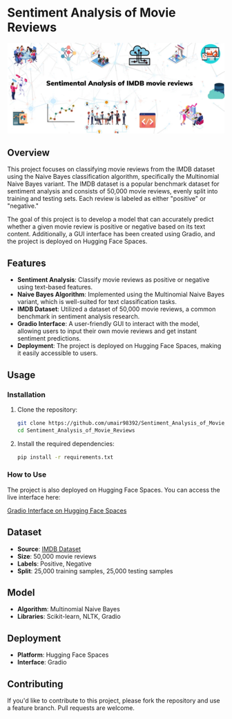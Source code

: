 # Sentiment Analysis of Movie Reviews

![Project Image](img.webp)

## Overview

This project focuses on classifying movie reviews from the IMDB dataset using the Naive Bayes classification algorithm, specifically the Multinomial Naive Bayes variant. The IMDB dataset is a popular benchmark dataset for sentiment analysis and consists of 50,000 movie reviews, evenly split into training and testing sets. Each review is labeled as either "positive" or "negative."

The goal of this project is to develop a model that can accurately predict whether a given movie review is positive or negative based on its text content. Additionally, a GUI interface has been created using Gradio, and the project is deployed on Hugging Face Spaces.

## Features

- **Sentiment Analysis**: Classify movie reviews as positive or negative using text-based features.
- **Naive Bayes Algorithm**: Implemented using the Multinomial Naive Bayes variant, which is well-suited for text classification tasks.
- **IMDB Dataset**: Utilized a dataset of 50,000 movie reviews, a common benchmark in sentiment analysis research.
- **Gradio Interface**: A user-friendly GUI to interact with the model, allowing users to input their own movie reviews and get instant sentiment predictions.
- **Deployment**: The project is deployed on Hugging Face Spaces, making it easily accessible to users.

## Usage

### Installation

1. Clone the repository:
    ```bash
    git clone https://github.com/umair98392/Sentiment_Analysis_of_Movie_Reviews.git
    cd Sentiment_Analysis_of_Movie_Reviews
    ```

2. Install the required dependencies:
    ```bash
    pip install -r requirements.txt
    ```



### How to Use

The project is also deployed on Hugging Face Spaces. You can access the live interface here:

[Gradio Interface on Hugging Face Spaces](https://huggingface.co/spaces/your-username/your-project-name)

## Dataset

- **Source**: [IMDB Dataset](https://ai.stanford.edu/~amaas/data/sentiment/)
- **Size**: 50,000 movie reviews
- **Labels**: Positive, Negative
- **Split**: 25,000 training samples, 25,000 testing samples

## Model

- **Algorithm**: Multinomial Naive Bayes
- **Libraries**: Scikit-learn, NLTK, Gradio

## Deployment

- **Platform**: Hugging Face Spaces
- **Interface**: Gradio

## Contributing

If you'd like to contribute to this project, please fork the repository and use a feature branch. Pull requests are welcome.

